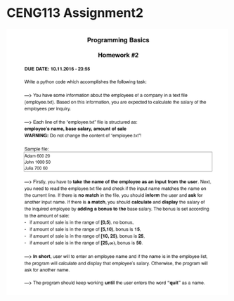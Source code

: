 # CENG113 Assignment2

![alt text](https://github.com/tnhnydg/CENG113/blob/master/Assignment2/Descriptions/Assignment2_Descriptions.png)
